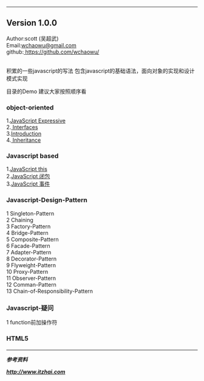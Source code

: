 --------------------------------------------------------------------------------
Version 1.0.0
--------------------------------------------------------------------------------
Author:scott (吴超武) <br />
Email:wchaowu@gmail.com <br />
github:<a href="https://github.com/wchaowu/Javascript-Design-Patterns"> https://github.com/wchaowu/</a>
<br />
<br />

积累的一些javascript的写法
包含javascript的基础语法，面向对象的实现和设计模式实现

目录的Demo 建议大家按照顺序看
<h3>object-oriented</h3>
1.<a href="https://github.com/wchaowu/javascript-code/tree/master/object-oriented/Expressive-JavaScript">JavaScript Expressive </a> <br />
2.<a href="https://github.com/wchaowu/javascript-code/tree/master/object-oriented/Interfaces"> Interfaces </a> <br />
3.<a href="https://github.com/wchaowu/javascript-code/tree/master/object-oriented/Introduction">Introduction</a> <br />
4.<a href="https://github.com/wchaowu/javascript-code/tree/master/object-oriented/Inheritance"> Inheritance </a> <br />

<h3>Javascript based</h3>
1.<a href="https://github.com/wchaowu/javascript-code/tree/master/javascript-based/this">JavaScript this </a> <br />
2.<a href="https://github.com/wchaowu/javascript-code/tree/master/javascript-based/this">JavaScript 闭包</a> <br />
3.<a href="https://github.com/wchaowu/javascript-code/tree/master/javascript-based/event">JavaScript 事件</a> <br />

<h3>Javascript-Design-Pattern</h3>
1 Singleton-Pattern <br />
2 Chaining <br />
3 Factory-Pattern <br />
4 Bridge-Pattern <br />
5 Composite-Pattern <br />
6 Facade-Pattern <br />
7 Adapter-Pattern <br />
8 Decorator-Pattern <br />
9 Flyweight-Pattern <br />
10 Proxy-Pattern <br />
11 Observer-Pattern <br />
12 Comman-Pattern <br />
13 Chain-of-Responsibility-Pattern <br />

<h3>Javascript-疑问</h3>
1 function前加操作符

<h3>HTML5<h5>

------------------------
参考资料

 <a href="http://www.itzhai.com">http://www.itzhai.com</a>
